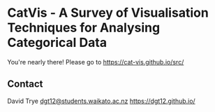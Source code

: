 # CatVis - A Survey of Visualisation Techniques for Analysing Categorical Data

You're nearly there! Please go to https://cat-vis.github.io/src/

## Contact

David Trye
dgt12@students.waikato.ac.nz
https://dgt12.github.io/
